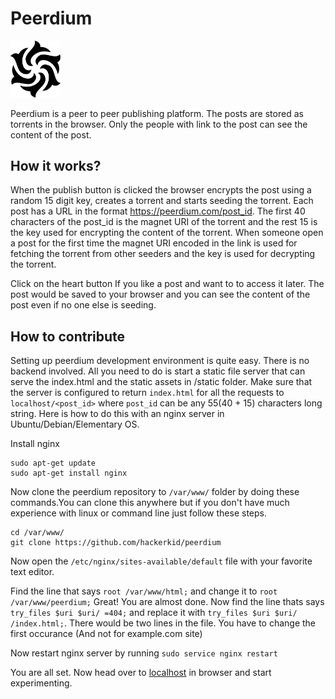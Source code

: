 # Peerdium
<img src="static/images/peerdium.png" width="80px">

Peerdium is a peer to peer publishing platform. The posts are stored as torrents
in the browser. Only the people with link to the post can see the content of the
post.

## How it works?
When the publish button is clicked the browser encrypts the post using a random 15 digit key, creates a torrent and starts seeding the torrent.  Each post has a URL in the format https://peerdium.com/post_id. The first 40 characters of the post_id is the magnet URI of the torrent and the rest 15 is the key used for encrypting the content of the torrent. When someone open a post for the first time the magnet URI encoded in the link is used for fetching the torrent from other seeders and the key is used for decrypting the torrent.

Click on the heart button If you like a post and want to to access it later. The post would be saved to your browser and you can see the content of the post even if no one else is seeding.

## How to contribute
Setting up peerdium development environment is quite easy. There is no backend involved. All you need to do is start a static file server that can serve the index.html and the static assets in /static folder. Make sure that the server is configured to return `index.html` for all the requests to `localhost/<post_id>` where
`post_id` can be any 55(40 + 15) characters long string. Here is how to do this with an nginx server in Ubuntu/Debian/Elementary OS.

Install nginx

```
sudo apt-get update
sudo apt-get install nginx
```

Now clone the peerdium repository to `/var/www/` folder by doing these commands.You can clone this anywhere but if you don't have much experience with linux or command line just follow these steps.

```
cd /var/www/
git clone https://github.com/hackerkid/peerdium
```

Now open the `/etc/nginx/sites-available/default` file with your favorite text editor.

Find the line that says `root /var/www/html;` and change it to `root /var/www/peerdium;`
Great! You are almost done. Now find the line thats says `try_files $uri $uri/ =404;` and replace it with `try_files $uri $uri/ /index.html;`. There would be two lines in the file. You have to change the first occurance (And not for example.com site)

Now restart nginx server by running `sudo service nginx restart`

You are all set. Now head over to [localhost](http://localhost) in browser and start experimenting.
